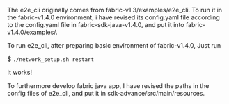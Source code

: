 The e2e_cli originally comes from fabric-v1.3/examples/e2e_cli.
To run it in the fabric-v1.4.0 environment, i have revised its 
config.yaml file according to the config.yaml file in fabric-sdk-java-v1.4.0, 
and put it into fabric-v1.4.0/examples/. 

To run e2e_cli, after preparing basic environment of fabric-v1.4.0, Just run 

$ `./network_setup.sh restart` 

It works!

To furthermore develop fabric java app, I have revised the paths in the config files of e2e_cli,
and put it in sdk-advance/src/main/resources.




